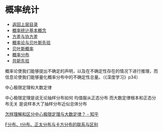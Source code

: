 # 概率统计

* [返回上层目录](../mathematics.md)
* [概率统计基本概念](statistics-basic-concepts/statistics-basic-concepts.md)
* [方差与协方差](variance-and-covariance/variance-and-covariance.md)
* [概率论与贝叶斯先验](probability-and-bayesian-prior/probability-and-bayesian-prior.md)
* [贝叶斯概率](bayes-probability/bayes-probability.md)
* [概率分布](probability-distribution/probability-distribution.md)
* [共轭先验](conjugate-prior/conjugate-prior.md)




概率论使我们能够提出不确定的声明，以及在不确定性存在的情况下进行推理，而信息论使我们能够量化概率分布中的不确定性总量。（《深度学习》p34）



中心极限定理和大数定律

中心极限定理是说无论抽样分布如何 均值服从正态分布 而大数定律根本和正态分布无关 是说样本大了抽样分布近似总体分布

[怎样理解和区分中心极限定理与大数定律？ - 知乎](https://www.zhihu.com/question/22913867/answer/274009483)



[F分布、t分布、正太分布与卡方分布的联系与区别](https://zhuanlan.zhihu.com/p/42136925)
